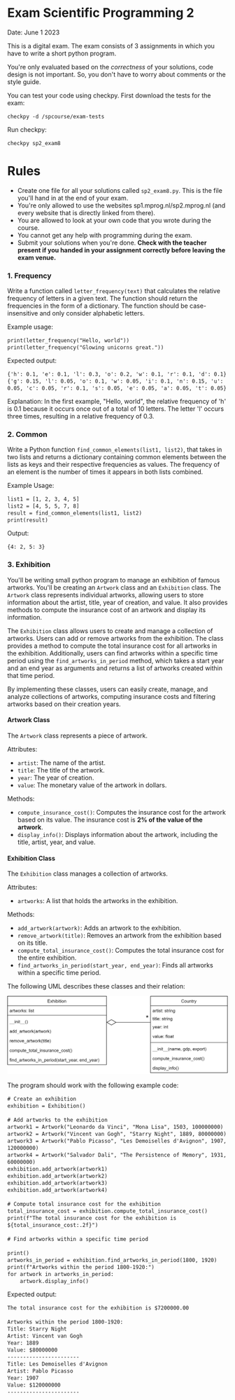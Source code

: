 





# Exam Scientific Programming 2

Date: June 1 2023

This is a digital exam. The exam consists of 3 assignments in which you have to write a short python program.

You're only evaluated based on the _correctness_ of your solutions, code design is not important. So, you don't have to worry about comments or the style guide.

You can test your code using checkpy. First download the tests for the exam:

    checkpy -d /spcourse/exam-tests

Run checkpy:

    checkpy sp2_exam8

# Rules

- Create one file for all your solutions called `sp2_exam8.py`. This is the file you'll hand in at the end of your exam.
- You're only allowed to use the websites sp1.mprog.nl/sp2.mprog.nl (and every website that is directly linked from there).
- You are allowed to look at your own code that you wrote during the course.
- You cannot get any help with programming during the exam.
- Submit your solutions when you're done. **Check with the teacher present if you handed in your assignment correctly before leaving the exam venue.**

### 1. Frequency

Write a function called `letter_frequency(text)` that calculates the relative frequency of letters in a given text. The function should return the frequencies in the form of a dictionary. The function should be case-insensitive and only consider alphabetic letters.

Example usage:

    print(letter_frequency("Hello, world"))
    print(letter_frequency("Glowing unicorns great."))


Expected output:

    {'h': 0.1, 'e': 0.1, 'l': 0.3, 'o': 0.2, 'w': 0.1, 'r': 0.1, 'd': 0.1}
    {'g': 0.15, 'l': 0.05, 'o': 0.1, 'w': 0.05, 'i': 0.1, 'n': 0.15, 'u': 0.05, 'c': 0.05, 'r': 0.1, 's': 0.05, 'e': 0.05, 'a': 0.05, 't': 0.05}

Explanation: In the first example, "Hello, world", the relative frequency of 'h' is 0.1 because it occurs once out of a total of 10 letters. The letter 'l' occurs three times, resulting in a relative frequency of 0.3.

### 2. Common

Write a Python function `find_common_elements(list1, list2)`, that takes in two lists and returns a dictionary containing common elements between the lists as keys and their respective frequencies as values. The frequency of an element is the number of times it appears in both lists combined.

Example Usage:


    list1 = [1, 2, 3, 4, 5]
    list2 = [4, 5, 5, 7, 8]
    result = find_common_elements(list1, list2)
    print(result)

Output:

    {4: 2, 5: 3}

### 3. Exhibition

You'll be writing small python program to manage an exhibition of famous artworks. You'll be creating an `Artwork` class and an `Exhibition` class. The `Artwork` class represents individual artworks, allowing users to store information about the artist, title, year of creation, and value. It also provides methods to compute the insurance cost of an artwork and display its information.

The `Exhibition` class allows users to create and manage a collection of artworks. Users can add or remove artworks from the exhibition. The class provides a method to compute the total insurance cost for all artworks in the exhibition. Additionally, users can find artworks within a specific time period using the `find_artworks_in_period` method, which takes a start year and an end year as arguments and returns a list of artworks created within that time period.

By implementing these classes, users can easily create, manage, and analyze collections of artworks, computing insurance costs and filtering artworks based on their creation years.

#### Artwork Class

The `Artwork` class represents a piece of artwork.

Attributes:

- `artist`: The name of the artist.
- `title`: The title of the artwork.
- `year`: The year of creation.
- `value`: The monetary value of the artwork in dollars.

Methods:

- `compute_insurance_cost()`: Computes the insurance cost for the artwork based on its value. The insurance cost is **2% of the value of the artwork**.
- `display_info()`: Displays information about the artwork, including the title, artist, year, and value.

#### Exhibition Class

The `Exhibition` class manages a collection of artworks.

Attributes:

- `artworks`: A list that holds the artworks in the exhibition.

Methods:

- `add_artwork(artwork)`: Adds an artwork to the exhibition.
- `remove_artwork(title)`: Removes an artwork from the exhibition based on its title.
- `compute_total_insurance_cost()`: Computes the total insurance cost for the entire exhibition.
- `find_artworks_in_period(start_year, end_year)`: Finds all artworks within a specific time period.


The following UML describes these classes and their relation:

![](umls/artwork.png)

The program should work with the following example code:

    # Create an exhibition
    exhibition = Exhibition()

    # Add artworks to the exhibition
    artwork1 = Artwork("Leonardo da Vinci", "Mona Lisa", 1503, 100000000)
    artwork2 = Artwork("Vincent van Gogh", "Starry Night", 1889, 80000000)
    artwork3 = Artwork("Pablo Picasso", "Les Demoiselles d'Avignon", 1907, 120000000)
    artwork4 = Artwork("Salvador Dali", "The Persistence of Memory", 1931, 60000000)
    exhibition.add_artwork(artwork1)
    exhibition.add_artwork(artwork2)
    exhibition.add_artwork(artwork3)
    exhibition.add_artwork(artwork4)

    # Compute total insurance cost for the exhibition
    total_insurance_cost = exhibition.compute_total_insurance_cost()
    print(f"The total insurance cost for the exhibition is ${total_insurance_cost:.2f}")

    # Find artworks within a specific time period

    print()
    artworks_in_period = exhibition.find_artworks_in_period(1800, 1920)
    print(f"Artworks within the period 1800-1920:")
    for artwork in artworks_in_period:
        artwork.display_info()

Expected output:

    The total insurance cost for the exhibition is $7200000.00

    Artworks within the period 1800-1920:
    Title: Starry Night
    Artist: Vincent van Gogh
    Year: 1889
    Value: $80000000
    -----------------------
    Title: Les Demoiselles d'Avignon
    Artist: Pablo Picasso
    Year: 1907
    Value: $120000000
    -----------------------
